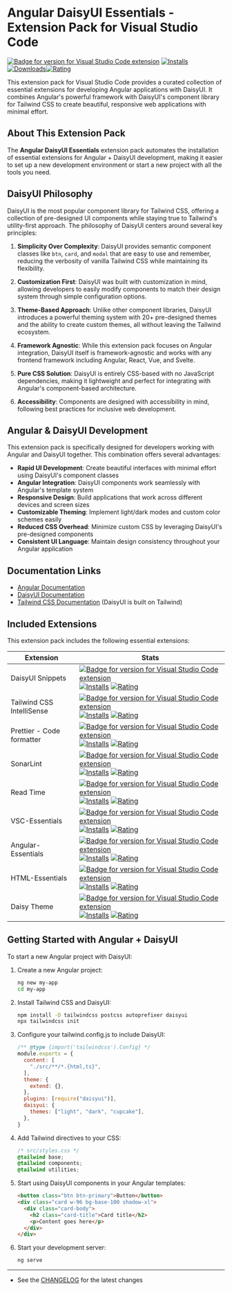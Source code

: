 # Angular DaisyUI Essentials - Extension Pack for Visual Studio Code

[![Badge for version for Visual Studio Code extension](https://flat.badgen.net/vs-marketplace/v/Gydunhn.angular-daisyui-essentials?color=blue)](https://marketplace.visualstudio.com/items?itemName=Gydunhn.angular-daisyui-essentials) [![Installs](https://flat.badgen.net/vs-marketplace/i/Gydunhn.angular-daisyui-essentials?color=blue)](https://marketplace.visualstudio.com/items?itemName=Gydunhn.angular-daisyui-essentials) [![Downloads](https://flat.badgen.net/vs-marketplace/d/Gydunhn.angular-daisyui-essentials?color=blue)](https://marketplace.visualstudio.com/items?itemName=Gydunhn.angular-daisyui-essentials)[![Rating](https://flat.badgen.net/vs-marketplace/rating/Gydunhn.angular-daisyui-essentials?color=blue)](https://marketplace.visualstudio.com/items?itemName=Gydunhn.angular-daisyui-essentials)

This extension pack for Visual Studio Code provides a curated collection of essential extensions for developing Angular applications with DaisyUI. It combines Angular's powerful framework with DaisyUI's component library for Tailwind CSS to create beautiful, responsive web applications with minimal effort.

## About This Extension Pack

The **Angular DaisyUI Essentials** extension pack automates the installation of essential extensions for Angular + DaisyUI development, making it easier to set up a new development environment or start a new project with all the tools you need.

## DaisyUI Philosophy

DaisyUI is the most popular component library for Tailwind CSS, offering a collection of pre-designed UI components while staying true to Tailwind's utility-first approach. The philosophy of DaisyUI centers around several key principles:

1. **Simplicity Over Complexity**: DaisyUI provides semantic component classes like `btn`, `card`, and `modal` that are easy to use and remember, reducing the verbosity of vanilla Tailwind CSS while maintaining its flexibility.

2. **Customization First**: DaisyUI was built with customization in mind, allowing developers to easily modify components to match their design system through simple configuration options.

3. **Theme-Based Approach**: Unlike other component libraries, DaisyUI introduces a powerful theming system with 20+ pre-designed themes and the ability to create custom themes, all without leaving the Tailwind ecosystem.

4. **Framework Agnostic**: While this extension pack focuses on Angular integration, DaisyUI itself is framework-agnostic and works with any frontend framework including Angular, React, Vue, and Svelte.

5. **Pure CSS Solution**: DaisyUI is entirely CSS-based with no JavaScript dependencies, making it lightweight and perfect for integrating with Angular's component-based architecture.

6. **Accessibility**: Components are designed with accessibility in mind, following best practices for inclusive web development.

## Angular & DaisyUI Development

This extension pack is specifically designed for developers working with Angular and DaisyUI together. This combination offers several advantages:

- **Rapid UI Development**: Create beautiful interfaces with minimal effort using DaisyUI's component classes
- **Angular Integration**: DaisyUI components work seamlessly with Angular's template system
- **Responsive Design**: Build applications that work across different devices and screen sizes
- **Customizable Theming**: Implement light/dark modes and custom color schemes easily
- **Reduced CSS Overhead**: Minimize custom CSS by leveraging DaisyUI's pre-designed components
- **Consistent UI Language**: Maintain design consistency throughout your Angular application

## Documentation Links

- [Angular Documentation](https://angular.dev/)
- [DaisyUI Documentation](https://daisyui.com/)
- [Tailwind CSS Documentation](https://tailwindcss.com/) (DaisyUI is built on Tailwind)

## Included Extensions

This extension pack includes the following essential extensions:

| Extension                 | Stats                                                                                                                                                                                                                                                                                                                                                                                                                                                                                                                                                                                              |
| ------------------------- | -------------------------------------------------------------------------------------------------------------------------------------------------------------------------------------------------------------------------------------------------------------------------------------------------------------------------------------------------------------------------------------------------------------------------------------------------------------------------------------------------------------------------------------------------------------------------------------------------- |
| DaisyUI Snippets          | [![Badge for version for Visual Studio Code extension](https://flat.badgen.net/vs-marketplace/v/emranweb.daisyui-snippet?color=blue)](https://marketplace.visualstudio.com/items?itemName=emranweb.daisyui-snippet) [![Installs](https://flat.badgen.net/vs-marketplace/i/emranweb.daisyui-snippet?color=blue)](https://marketplace.visualstudio.com/items?itemName=emranweb.daisyui-snippet) [![Rating](https://flat.badgen.net/vs-marketplace/rating/emranweb.daisyui-snippet?color=blue)](https://marketplace.visualstudio.com/items?itemName=emranweb.daisyui-snippet)                         |
| Tailwind CSS IntelliSense | [![Badge for version for Visual Studio Code extension](https://flat.badgen.net/vs-marketplace/v/bradlc.vscode-tailwindcss?color=blue)](https://marketplace.visualstudio.com/items?itemName=bradlc.vscode-tailwindcss) [![Installs](https://flat.badgen.net/vs-marketplace/i/bradlc.vscode-tailwindcss?color=blue)](https://marketplace.visualstudio.com/items?itemName=bradlc.vscode-tailwindcss) [![Rating](https://flat.badgen.net/vs-marketplace/rating/bradlc.vscode-tailwindcss?color=blue)](https://marketplace.visualstudio.com/items?itemName=bradlc.vscode-tailwindcss)                   |
| Prettier - Code formatter | [![Badge for version for Visual Studio Code extension](https://flat.badgen.net/vs-marketplace/v/esbenp.prettier-vscode?color=blue)](https://marketplace.visualstudio.com/items?itemName=esbenp.prettier-vscode) [![Installs](https://flat.badgen.net/vs-marketplace/i/esbenp.prettier-vscode?color=blue)](https://marketplace.visualstudio.com/items?itemName=esbenp.prettier-vscode) [![Rating](https://flat.badgen.net/vs-marketplace/rating/esbenp.prettier-vscode?color=blue)](https://marketplace.visualstudio.com/items?itemName=esbenp.prettier-vscode)                                     |
| SonarLint                 | [![Badge for version for Visual Studio Code extension](https://flat.badgen.net/vs-marketplace/v/SonarSource.sonarlint-vscode?color=blue)](https://marketplace.visualstudio.com/items?itemName=SonarSource.sonarlint-vscode) [![Installs](https://flat.badgen.net/vs-marketplace/i/SonarSource.sonarlint-vscode?color=blue)](https://marketplace.visualstudio.com/items?itemName=SonarSource.sonarlint-vscode) [![Rating](https://flat.badgen.net/vs-marketplace/rating/SonarSource.sonarlint-vscode?color=blue)](https://marketplace.visualstudio.com/items?itemName=SonarSource.sonarlint-vscode) |
| Read Time                 | [![Badge for version for Visual Studio Code extension](https://flat.badgen.net/vs-marketplace/v/johnpapa.read-time?color=blue)](https://marketplace.visualstudio.com/items?itemName=johnpapa.read-time) [![Installs](https://flat.badgen.net/vs-marketplace/i/johnpapa.read-time?color=blue)](https://marketplace.visualstudio.com/items?itemName=johnpapa.read-time) [![Rating](https://flat.badgen.net/vs-marketplace/rating/johnpapa.read-time?color=blue)](https://marketplace.visualstudio.com/items?itemName=johnpapa.read-time)                                                             |
| VSC-Essentials            | [![Badge for version for Visual Studio Code extension](https://flat.badgen.net/vs-marketplace/v/Gydunhn.vsc-essentials?color=blue)](https://marketplace.visualstudio.com/items?itemName=Gydunhn.vsc-essentials) [![Installs](https://flat.badgen.net/vs-marketplace/i/Gydunhn.vsc-essentials?color=blue)](https://marketplace.visualstudio.com/items?itemName=Gydunhn.vsc-essentials) [![Rating](https://flat.badgen.net/vs-marketplace/rating/Gydunhn.vsc-essentials?color=blue)](https://marketplace.visualstudio.com/items?itemName=Gydunhn.vsc-essentials)                                     |
| Angular-Essentials        | [![Badge for version for Visual Studio Code extension](https://flat.badgen.net/vs-marketplace/v/Gydunhn.angular-essentials?color=blue)](https://marketplace.visualstudio.com/items?itemName=Gydunhn.angular-essentials) [![Installs](https://flat.badgen.net/vs-marketplace/i/Gydunhn.angular-essentials?color=blue)](https://marketplace.visualstudio.com/items?itemName=Gydunhn.angular-essentials) [![Rating](https://flat.badgen.net/vs-marketplace/rating/Gydunhn.angular-essentials?color=blue)](https://marketplace.visualstudio.com/items?itemName=Gydunhn.angular-essentials)             |
| HTML-Essentials           | [![Badge for version for Visual Studio Code extension](https://flat.badgen.net/vs-marketplace/v/Gydunhn.html-essentials?color=blue)](https://marketplace.visualstudio.com/items?itemName=Gydunhn.html-essentials) [![Installs](https://flat.badgen.net/vs-marketplace/i/Gydunhn.html-essentials?color=blue)](https://marketplace.visualstudio.com/items?itemName=Gydunhn.html-essentials) [![Rating](https://flat.badgen.net/vs-marketplace/rating/Gydunhn.html-essentials?color=blue)](https://marketplace.visualstudio.com/items?itemName=Gydunhn.html-essentials)                               |
| Daisy Theme               | [![Badge for version for Visual Studio Code extension](https://flat.badgen.net/vs-marketplace/v/daisyliu.daisy-theme?color=blue)](https://marketplace.visualstudio.com/items?itemName=daisyliu.daisy-theme) [![Installs](https://flat.badgen.net/vs-marketplace/i/daisyliu.daisy-theme?color=blue)](https://marketplace.visualstudio.com/items?itemName=daisyliu.daisy-theme) [![Rating](https://flat.badgen.net/vs-marketplace/rating/daisyliu.daisy-theme?color=blue)](https://marketplace.visualstudio.com/items?itemName=daisyliu.daisy-theme)                                                 |

## Getting Started with Angular + DaisyUI

To start a new Angular project with DaisyUI:

1. Create a new Angular project:

   ```bash
   ng new my-app
   cd my-app
   ```

2. Install Tailwind CSS and DaisyUI:

   ```bash
   npm install -D tailwindcss postcss autoprefixer daisyui
   npx tailwindcss init
   ```

3. Configure your tailwind.config.js to include DaisyUI:

   ```javascript
   /** @type {import('tailwindcss').Config} */
   module.exports = {
     content: [
       "./src/**/*.{html,ts}",
     ],
     theme: {
       extend: {},
     },
     plugins: [require("daisyui")],
     daisyui: {
       themes: ["light", "dark", "cupcake"],
     },
   }
   ```

4. Add Tailwind directives to your CSS:

   ```css
   /* src/styles.css */
   @tailwind base;
   @tailwind components;
   @tailwind utilities;
   ```

5. Start using DaisyUI components in your Angular templates:

   ```html
   <button class="btn btn-primary">Button</button>
   <div class="card w-96 bg-base-100 shadow-xl">
     <div class="card-body">
       <h2 class="card-title">Card title</h2>
       <p>Content goes here</p>
     </div>
   </div>
   ```

6. Start your development server:

   ```bash
   ng serve
   ```

---

- See the [CHANGELOG](CHANGELOG.md) for the latest changes
